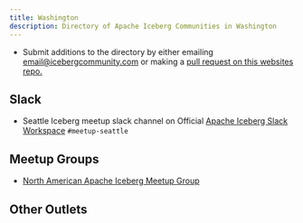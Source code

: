```yaml
---
title: Washington
description: Directory of Apache Iceberg Communities in Washington
---
```

- Submit additions to the directory by either emailing email@icebergcommunity.com or making a [pull request on this websites repo.](https://github.com/AlexMercedCoder/iceberg-community)

## Slack

- Seattle Iceberg meetup slack channel on Official [Apache Iceberg Slack Workspace](https://iceberg.apache.org/community/) `#meetup-seattle`

## Meetup Groups

- [North American Apache Iceberg Meetup Group](https://www.meetup.com/na-apache-iceberg-meetups/)

## Other Outlets

